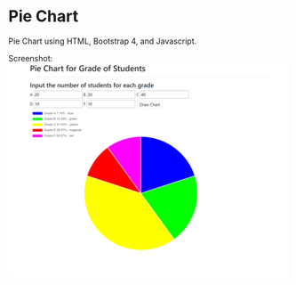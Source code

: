 # Pie Chart
Pie Chart using HTML, Bootstrap 4, and Javascript.

Screenshot:
![Screenshot](pie-chart.png)
